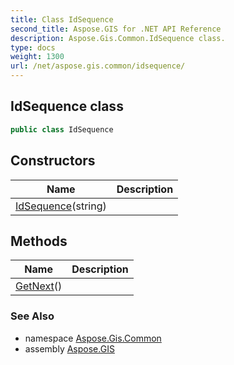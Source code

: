 ```yaml
---
title: Class IdSequence
second_title: Aspose.GIS for .NET API Reference
description: Aspose.Gis.Common.IdSequence class. 
type: docs
weight: 1300
url: /net/aspose.gis.common/idsequence/
---
```

## IdSequence class

```csharp
public class IdSequence
```

## Constructors

| Name | Description |
| --- | --- |
| [IdSequence](idsequence/)(string) |  |

## Methods

| Name | Description |
| --- | --- |
| [GetNext](../../aspose.gis.common/idsequence/getnext/)() |  |

### See Also

* namespace [Aspose.Gis.Common](../../aspose.gis.common/)
* assembly [Aspose.GIS](../../)


